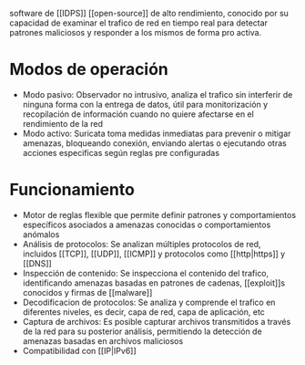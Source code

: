 software de [[IDPS]] [[open-source]] de alto rendimiento, conocido por su capacidad de examinar el trafico de red en tiempo real para detectar patrones maliciosos y responder a los mismos de forma pro activa.

# Modos de operación
- Modo pasivo: Observador no intrusivo, analiza el trafico sin interferir de ninguna forma con la entrega de datos, útil para monitorización y recopilación de información cuando no quiere afectarse en el rendimiento de la red
- Modo activo: Suricata toma medidas inmediatas para prevenir o mitigar amenazas, bloqueando conexión, enviando alertas o ejecutando otras acciones especificas según reglas pre configuradas
# Funcionamiento
- Motor de reglas flexible que permite definir patrones y comportamientos específicos asociados a amenazas conocidas o comportamientos anómalos
- Análisis de protocolos: Se analizan múltiples protocolos de red, incluidos [[TCP]], [[UDP]], [[ICMP]] y protocolos como [[http|https]] y [[DNS]]
- Inspección de contenido: Se inspecciona el contenido del trafico, identificando amenazas basadas en patrones de cadenas, [[exploit]]s conocidos y firmas de [[malware]]
- Decodificacion de protocolos: Se analiza y comprende el trafico en diferentes niveles, es decir, capa de red, capa de aplicación, etc
- Captura de archivos: Es posible capturar archivos transmitidos a través de la red para su posterior análisis, permitiendo la detección de amenazas basadas en archivos maliciosos
- Compatibilidad con [[IP|IPv6]]